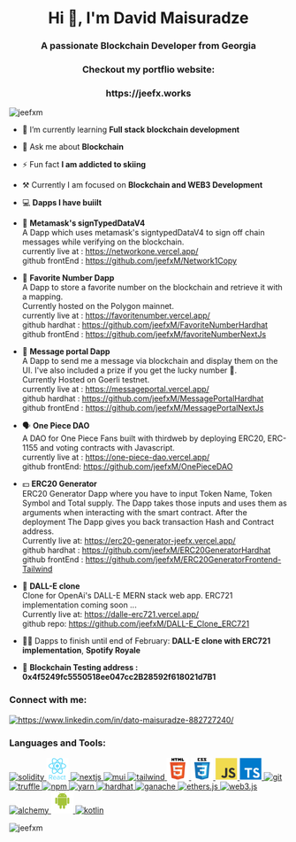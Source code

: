 <h1 align="center">Hi 👋, I'm David Maisuradze</h1>
<h3 align="center">A passionate Blockchain Developer from Georgia</h3>
<h3 align="center">Checkout my portflio website:</h3>
<h3 align="center">https://jeefx.works</h3>

<p align="left"> <img src="https://komarev.com/ghpvc/?username=jeefxm&label=Profile%20views&color=0e75b6&style=flat" alt="jeefxm" /> </p>

- 🌱 I’m currently learning **Full stack blockchain development**

- 💬 Ask me about **Blockchain**

- ⚡ Fun fact **I am addicted to skiing**

- ⚒️ Currently I am focused on **Blockchain and WEB3 Development**

- 💻 **Dapps I have buiilt**

- 🦊 **Metamask's signTypedDataV4** <br>
A Dapp which uses metamask's signtypedDataV4 to sign off chain messages while verifying on the blockchain. <br>
currently live at : https://networkone.vercel.app/  <br>
github frontEnd : https://github.com/jeefxM/Network1Copy <br>

- 🧠 **Favorite Number Dapp** <br> 
A Dapp to store a favorite number on the blockchain and retrieve it with a mapping.<br>
Currently hosted on the Polygon mainnet. <br>
currently live at : https://favoritenumber.vercel.app/  <br>
github hardhat : https://github.com/jeefxM/FavoriteNumberHardhat <br>
github frontEnd : https://github.com/jeefxM/favoriteNumberNextJs <br>

- 💬 **Message portal Dapp** <br>
A Dapp to send me a message via blockchain and display them on the UI. I've also included a prize if you get the lucky number 💸. <br>
Currently Hosted on Goerli testnet. <br>
currently live at : https://messageportal.vercel.app/ <br>
github hardhat : https://github.com/jeefxM/MessagePortalHardhat <br>
github frontEnd : https://github.com/jeefxM/MessagePortalNextJs <br>

- 🗣 **One Piece DAO**  <br>
A DAO for One Piece Fans built with thirdweb by deploying ERC20, ERC-1155 and voting contracts with Javascript. <br>
currently live at : https://one-piece-dao.vercel.app/ <br>
github frontEnd: https://github.com/jeefxM/OnePieceDAO <br>

- 💵 **ERC20 Generator**  <br>
ERC20 Generator Dapp where you have to input Token Name, Token Symbol and Total supply. The Dapp takes those inputs and uses them as arguments when interacting with the smart contract. After the deployment The Dapp gives you back transaction Hash and Contract address. <br>
Currently live at: https://erc20-generator-jeefx.vercel.app/ <br>
github hardhat : https://github.com/jeefxM/ERC20GeneratorHardhat <br>
github frontEnd : https://github.com/jeefxM/ERC20GeneratorFrontend-Tailwind <br>

- 👾 **DALL-E clone** <br>
Clone for OpenAi's DALL-E MERN stack web app. ERC721 implementation coming soon ... <br>
Currently live at: https://dalle-erc721.vercel.app/ <br>
github repo: https://github.com/jeefxM/DALL-E_Clone_ERC721 <br>

- 👨‍💻 Dapps to finish until end of February: **DALL-E clone with ERC721 implementation**, **Spotify Royale**

- 🧪 **Blockchain Testing address : 0x4f5249fc5550518ee047cc2B28592f618021d7B1**


<h3 align="left">Connect with me:</h3>
<p align="left">
<a href="https://www.linkedin.com/in/dato-maisuradze-882727240/" target="blank"><img align="center" src="https://raw.githubusercontent.com/rahuldkjain/github-profile-readme-generator/master/src/images/icons/Social/linked-in-alt.svg" alt="https://www.linkedin.com/in/dato-maisuradze-882727240/" height="30" width="40" /></a>
</p>

<h3 align="left">Languages and Tools:</h3>
<p align="left">
      <a
        href="https://docs.soliditylang.org/en/v0.8.17/"
        target="_blank"
        rel="noreferrer"
        title="Solidity"
      >
        <img
          src="https://docs.soliditylang.org/en/v0.8.17/_static/logo.svg"
          alt="solidity"
          width="40"
          height="40"
        />
      </a>
      <a href="https://reactjs.org/" target="_blank" rel="noreferrer" title="React">
        <img
          src="https://raw.githubusercontent.com/devicons/devicon/master/icons/react/react-original-wordmark.svg"
          alt="react"
          width="40"
          height="40"
        />
      </a>
      <a href="https://nextjs.org/" target="_blank" rel="noreferrer" title="Next.Js">
        <img
          src="https://cdn.worldvectorlogo.com/logos/nextjs-2.svg"
          alt="nextjs"
          width="40"
          height="40"
        />
      </a>
      <a href="https://mui.com/" target="_blank" rel="noreferrer" title="MUI">
        <img
          src="https://mui.com/static/logo.png"
          alt="mui"
          width="40"
          height="40"
        />
      </a>
      <a href="https://tailwindcss.com/" target="_blank" rel="noreferrer" title="Tailwind">
        <img
          src="https://www.vectorlogo.zone/logos/tailwindcss/tailwindcss-icon.svg"
          alt="tailwind"
          width="40"
          height="40"
        />
      </a>
      <a href="https://www.w3.org/html/" target="_blank" rel="noreferrer" title="HTML5">
        <img
          src="https://raw.githubusercontent.com/devicons/devicon/master/icons/html5/html5-original-wordmark.svg"
          alt="html5"
          width="40"
          height="40"
        />
      </a>
      <a href="https://www.w3schools.com/css/" target="_blank" rel="noreferrer" title="CSS3">
        <img
          src="https://raw.githubusercontent.com/devicons/devicon/master/icons/css3/css3-original-wordmark.svg"
          alt="css3"
          width="40"
          height="40"
        />
      </a>
      <a
        href="https://developer.mozilla.org/en-US/docs/Web/JavaScript"
        target="_blank"
        rel="noreferrer"
        title="Javascript"
      >
        <img
          src="https://raw.githubusercontent.com/devicons/devicon/master/icons/javascript/javascript-original.svg"
          alt="javascript"
          width="40"
          height="40"
        />
      </a>
      <a
        href="https://www.typescriptlang.org/"
        target="_blank"
        rel="noreferrer"
        title="Typescript"
      >
        <img
          src="https://raw.githubusercontent.com/devicons/devicon/master/icons/typescript/typescript-original.svg"
          alt="typescript"
          width="40"
          height="40"
        />
      </a>
      <a
        href="https://git-scm.com/downloads/logos"
        target="_blank"
        rel="noreferrer"
        title="Git"
      >
        <img
          src="https://git-scm.com/images/logos/downloads/Git-Icon-1788C.png"
          alt="git"
          width="40"
          height="40"
        />
      </a>
      <a
        href="https://trufflesuite.com/docs/truffle/how-to/debug-test/test-your-contracts/"
        target="_blank"
        rel="noreferrer"
        title="Truffle"
      >
        <img
          src="https://seeklogo.com/images/T/truffle-logo-357454171D-seeklogo.com.png"
          alt="truffle"
          width="40"
          height="40"
        />
      </a>
      <a href="https://docs.npmjs.com/" target="_blank" rel="noreferrer" title="Npm">
        <img
          src="https://cdn.iconscout.com/icon/free/png-256/npm-3521612-2945056.png"
          alt="npm"
          width="40"
          height="40"
        />
      </a>
      <a href="https://yarnpkg.com/" target="_blank" rel="noreferrer" title="Yarn">
        <img
          src="https://seeklogo.com/images/Y/yarn-logo-F5E7A65FA2-seeklogo.com.png"
          alt="yarn"
          width="40"
          height="40"
        />
      </a>
      <a href="https://hardhat.org/" target="_blank" rel="noreferrer" title="Hardhat">
        <img
          src="https://www.solodev.com/file/13466e21-dd2c-11ec-b9ad-0eaef3759f5f/Hardhat-Logo-Icon.png"
          alt="hardhat"
          width="40"
          height="40"
        />
      </a>
      <a
        href="https://trufflesuite.com/ganache/"
        target="_blank"
        rel="noreferrer"
        title="Ganache"
      >
        <img
          src="https://seeklogo.com/images/G/ganache-logo-1EB72084A8-seeklogo.com.png"
          alt="ganache"
          width="40"
          height="40"
        />
      </a>
      <a href="https://docs.ethers.org/v5/" target="_blank" rel="noreferrer" title="Ethers.js">
        <img
          src="https://res.cloudinary.com/divzjiip8/image/upload/v1624392472/logos/ethers_blue.png"
          alt="ethers.js"
          width="40"
          height="40"
        />
      </a>
      <a
        href="https://web3js.readthedocs.io/en/v1.8.1/"
        target="_blank"
        rel="noreferrer"
        title="Web3.js"
      >
        <img
          src="https://seeklogo.com/images/W/web3js-logo-62DEE79B50-seeklogo.com.png"
          alt="web3.js"
          width="40"
          height="40"
        />
      </a>
      <a href="https://www.alchemy.com/" target="_blank" rel="noreferrer" title="Alchemy">
        <img
          src="https://avatars.githubusercontent.com/u/7953323?s=280&v=4"
          alt="alchemy"
          width="40"
          height="40"
        />
      </a>
      <a href="https://developer.android.com" target="_blank" rel="noreferrer" title="Android studio">
        <img
          src="https://raw.githubusercontent.com/devicons/devicon/master/icons/android/android-original-wordmark.svg"
          alt="android"
          width="40"
          height="40"
        />
      </a>
      <a href="https://kotlinlang.org" target="_blank" rel="noreferrer" title="Kotlin">
        <img
          src="https://www.vectorlogo.zone/logos/kotlinlang/kotlinlang-icon.svg"
          alt="kotlin"
          width="40"
          height="40"
        />
      </a>
    </p>
<p><img align="center" src="https://github-readme-stats.vercel.app/api/top-langs?username=jeefxm&show_icons=true&locale=en&layout=compact" alt="jeefxm" /></p>



<!--
**jeefxM/jeefxm** is a ✨ _special_ ✨ repository because its `README.md` (this file) appears on your GitHub profile.

Here are some ideas to get you started:

- 🔭 I’m currently working on ...
- 🌱 I’m currently learning ...
- 👯 I’m looking to collaborate on ...
- 🤔 I’m looking for help with ...
- 💬 Ask me about ...
- 📫 How to reach me: ...
- 😄 Pronouns: ...
- ⚡ Fun fact: ...
-->
